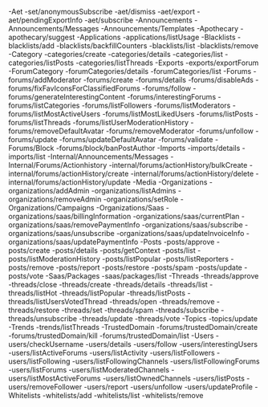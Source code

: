 -Aet
    -set/anonymousSubscribe
	-aet/dismiss
	-aet/export
	-aet/pendingExportInfo
	-aet/subscribe
-Announcements
-Announcements/Messages
-Announcements/Templates
-Apothecary
   -apothecary/suggest
-Applications
   -applications/listUsage
-Blacklists
	-blacklists/add
    -blacklists/backfillCounters
	-blacklists/list
	-blacklists/remove
-Category
	-categories/create
	-categories/details
	-categories/list
	-categories/listPosts
	-categories/listThreads
-Exports
	-exports/exportForum
-ForumCategory
	-forumCategories/details
	-forumCategories/list
-Forums
	-forums/addModerator
	-forums/create
	-forums/details
	-forums/disableAds
	-forums/fixFavIconsForClassifiedForums
	-forums/follow
	-forums/generateInterestingContent
	-forums/interestingForums
	-forums/listCategories
	-forums/listFollowers
	-forums/listModerators
	-forums/listMostActiveUsers
	-forums/listMostLikedUsers
	-forums/listPosts
	-forums/listThreads
	-forums/listUserModerationHistory
	-forums/removeDefaultAvatar
	-forums/removeModerator
	-forums/unfollow
	-forums/update
	-forums/updateDefaultAvatar
	-forums/validate
-Forums/Block
	-forums/block/banPostAuthor
-Imports
	-imports/details
	-imports/list
-Internal/Announcements/Messages
-Internal/Forums/Actionhistory
	-internal/forums/actionHistory/bulkCreate
	-internal/forums/actionHistory/create
	-internal/forums/actionHistory/delete
	-internal/forums/actionHistory/update
-Media
-Organizations
	-organizations/addAdmin
	-organizations/listAdmins
	-organizations/removeAdmin
	-organizations/setRole
-Organizations/Campaigns
-Organizations/Saas
	-organizations/saas/billingInformation
	-organizations/saas/currentPlan
	-organizations/saas/removePaymentInfo
	-organizations/saas/subscribe
	-organizations/saas/unsubscribe
	-organizations/saas/updateInvoiceInfo
	-organizations/saas/updatePaymentInfo
-Posts
	-posts/approve
	-posts/create
	-posts/details
	-posts/getContext
	-posts/list
	-posts/listModerationHistory
	-posts/listPopular
	-posts/listReporters
	-posts/remove
	-posts/report
	-posts/restore
	-posts/spam
	-posts/update
	-posts/vote
-Saas/Packages
	-saas/packages/list
-Threads
	-threads/approve
	-threads/close
	-threads/create
	-threads/details
	-threads/list
	-threads/listHot
	-threads/listPopular
	-threads/listPosts
	-threads/listUsersVotedThread
	-threads/open
	-threads/remove
	-threads/restore
	-threads/set
	-threads/spam
	-threads/subscribe
	-threads/unsubscribe
	-threads/update
	-threads/vote
-Topics
	-topics/update
-Trends
	-trends/listThreads
-TrustedDomain
	-forums/trustedDomain/create
	-forums/trustedDomain/kill
	-forums/trustedDomain/list
-Users
	-users/checkUsername
	-users/details
	-users/follow
	-users/interestingUsers
	-users/listActiveForums
	-users/listActivity
	-users/listFollowers
	-users/listFollowing
	-users/listFollowingChannels
	-users/listFollowingForums
	-users/listForums
	-users/listModeratedChannels
	-users/listMostActiveForums
	-users/listOwnedChannels
	-users/listPosts
	-users/removeFollower
	-users/report
	-users/unfollow
	-users/updateProfile
-Whitelists
	-whitelists/add
	-whitelists/list
	-whitelists/remove
	
	
	
	
	
	
	